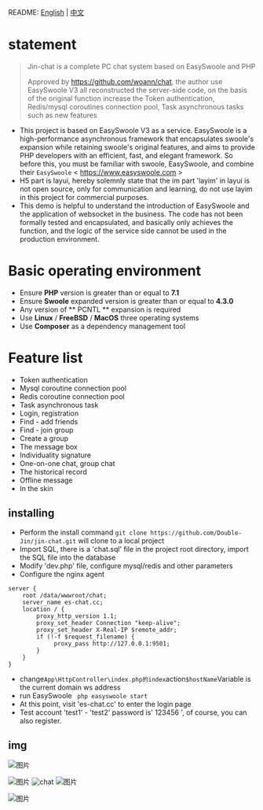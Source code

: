 README: [English](https://github.com/Double-Jin/jin-chat/blob/master/README.md) | [中文](https://github.com/Double-Jin/jin-chat/blob/master/README-zh.md)

# statement

> Jin-chat is a complete PC chat system based on EasySwoole and PHP
> 
> Approved by https://github.com/woann/chat, the author use EasySwoole V3 all reconstructed the server-side code, on the basis of the original function increase the Token authentication, Redis/mysql coroutines connection pool, Task asynchronous tasks such as new features
> 
-   This project is based on EasySwoole V3 as a service. EasySwoole is a high-performance asynchronous framework that encapsulates swoole's expansion while retaining swoole's original features, and aims to provide PHP developers with an efficient, fast, and elegant framework.
So before this, you must be familiar with swoole, EasySwoole, and combine their ` EasySwoole ` < https://www.easyswoole.com >
-   H5 part is layui, hereby solemnly state that the im part 'layim' in layui is not open source, only for communication and learning, do not use layim in this project for commercial purposes.
-  This demo is helpful to understand the introduction of EasySwoole and the application of websocket in the business. The code has not been formally tested and encapsulated, and basically only achieves the function, and the logic of the service side cannot be used in the production environment.

# Basic operating environment

-   Ensure **PHP** version is greater than or equal to **7.1**
-   Ensure **Swoole** expanded version is greater than or equal to **4.3.0**
-   Any version of ** PCNTL ** expansion is required
-   Use **Linux** / **FreeBSD** / **MacOS** three operating systems
-   Use **Composer** as a dependency management tool

# Feature list

* Token authentication
* Mysql coroutine connection pool
* Redis coroutine connection pool
* Task asynchronous task
* Login, registration
* Find - add friends
* Find - join group
* Create a group
* The message box
* Individuality signature
* One-on-one chat, group chat
* The historical record
* Offline message
* In the skin

## installing

-   Perform the install command ` git clone https://github.com/Double-Jin/jin-chat.git ` will clone to a local project
-   Import SQL, there is a 'chat.sql' file in the project root directory, import the SQL file into the database
-   Modify 'dev.php' file, configure mysql/redis and other parameters
-   Configure the nginx agent
```
server {
    root /data/wwwroot/chat;
    server_name es-chat.cc;
    location / {
        proxy_http_version 1.1;
        proxy_set_header Connection "keep-alive";
        proxy_set_header X-Real-IP $remote_addr;
        if (!-f $request_filename) {
             proxy_pass http://127.0.0.1:9501;
        }
    }
}
```
-   change`App\HttpController\index.php的index`action`$hostName`Variable is the current domain ws address
-   run EasySwoole ` php easyswoole start`
-   At this point, visit 'es-chat.cc' to enter the login page
-   Test account 'test1' - 'test2' password is' 123456 ', of course, you can also register.

## img


![图片](https://cdn.learnku.com/uploads/images/201907/01/36324/hDVIioONoy.jpeg!large)

![图片](https://cdn.learnku.com/uploads/images/201907/01/36324/6SFf5jVpYs.jpeg!large)
![chat](https://cdn.learnku.com/uploads/images/201907/01/36324/7fkqjRARXh.jpeg!large)
![图片](https://cdn.learnku.com/uploads/images/201907/01/36324/HimqXRDLRm.jpeg!large)

![图片](https://cdn.learnku.com/uploads/images/201907/01/36324/vThT4zh5Fy.jpeg!large)
